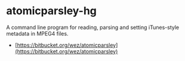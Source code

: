 # atomicparsley-hg

A command line program for reading, parsing and setting iTunes-style metadata in MPEG4 files.

- [https://bitbucket.org/wez/atomicparsley](https://bitbucket.org/wez/atomicparsley)
